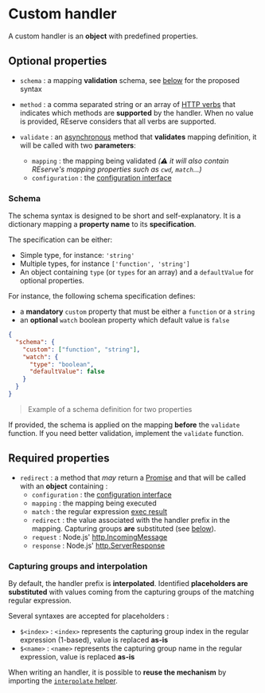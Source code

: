 # Custom handler

A custom handler is an **object** with predefined properties.

## Optional properties

* `schema` : a mapping **validation** schema, see [below](#schema) for the proposed syntax

* `method` : a comma separated string or an array of [HTTP verbs](https://developer.mozilla.org/en-US/docs/Web/HTTP/Methods) that indicates which methods are **supported** by the handler. When no value is provided, REserve considers that all verbs are supported.

* `validate` : an [asynchronous](https://developer.mozilla.org/en-US/docs/Web/JavaScript/Reference/Statements/async_function) method that **validates** mapping definition, it will be called with two **parameters**:
  - `mapping` : the mapping being validated *(⚠️ it will also contain REserve's mapping properties such as `cwd`, `match`...)*
  - `configuration` : the [configuration interface](#configuration-interface)

### Schema

The schema syntax is designed to be short and self-explanatory. It is a dictionary mapping a **property name** to its **specification**.

The specification can be either:
* Simple type, for instance: `'string'`
* Multiple types, for instance `['function', 'string']`
* An object containing `type` (or `types` for an array) and a `defaultValue` for optional properties.

For instance, the following schema specification defines:
* a **mandatory** `custom` property that must be either a `function` or a `string`
* an **optional** `watch` boolean property which default value is `false`

```json
{
  "schema": {
    "custom": ["function", "string"],
    "watch": {
      "type": "boolean",
      "defaultValue": false
    }
  }
}
```

> Example of a schema definition for two properties

If provided, the schema is applied on the mapping **before** the `validate` function. If you need better validation, implement the `validate` function.

## Required properties

* `redirect` : a method that *may* return a [Promise](https://developer.mozilla.org/en-US/docs/Web/JavaScript/Reference/Global_Objects/Promise) and that will be called with an **object** containing :
  - `configuration` : the [configuration interface](#configuration-interface)
  - `mapping` : the mapping being executed
  - `match` : the regular expression [exec result](https://developer.mozilla.org/en-US/docs/Web/JavaScript/Reference/Global_Objects/RegExp/exec)
  - `redirect` : the value associated with the handler prefix in the mapping. Capturing groups **are** substituted (see [below](#capturing-groups-and-interpolation)).
  - `request` : Node.js' [http.IncomingMessage](https://nodejs.org/api/http.html#http_class_http_incomingmessage)
  - `response` : Node.js' [http.ServerResponse](https://nodejs.org/api/http.html#http_class_http_serverresponse)

### Capturing groups and interpolation

By default, the handler prefix is **interpolated**. Identified **placeholders are substituted** with values coming from the capturing groups of the matching regular expression.

Several syntaxes are accepted for placeholders :
* `$<index>` : `<index>` represents the capturing group index in the regular expression (1-based), value is replaced **as-is**
* `$<name>` : `<name>` represents the capturing group name in the regular expression, value is replaced **as-is**

When writing an handler, it is possible to **reuse the mechanism** by importing the [`interpolate` helper](interpolate.md).
